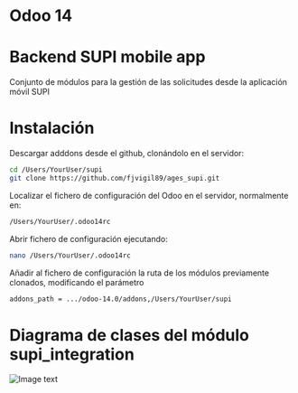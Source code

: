 # Odoo 14
# Backend SUPI mobile app

Conjunto de módulos para la gestión de las solicitudes desde la aplicación móvil SUPI

# Instalación

Descargar adddons desde el github, clonándolo en el servidor:


```bash
cd /Users/YourUser/supi
git clone https://github.com/fjvigil89/ages_supi.git
```

Localizar el fichero de configuración del Odoo en el servidor, normalmente en:

```bash
/Users/YourUser/.odoo14rc
```

Abrir fichero de configuración ejecutando:

```bash
nano /Users/YourUser/.odoo14rc
```

Añadir al fichero de configuración la ruta de los módulos previamente clonados, modificando el parámetro 

```bash
addons_path = .../odoo-14.0/addons,/Users/YourUser/supi
```

# Diagrama de clases del módulo supi_integration


![Image text](https://github.com/fjvigil89/ages_supi/tree/master/supi_docs/DER/diagrama1.png)